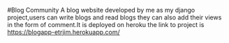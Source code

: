 #Blog Community
A blog website developed by me as my django project,users can write blogs and read blogs they can also add their views in the form of comment.It is deployed on heroku the link to project is https://blogapp-etrjim.herokuapp.com/
